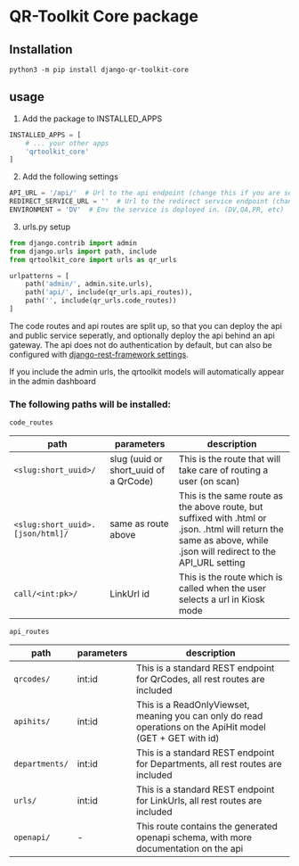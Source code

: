 # QR-Toolkit Core package

## Installation

```shell
python3 -m pip install django-qr-toolkit-core
```

## usage

1. Add the package to INSTALLED_APPS

```python
INSTALLED_APPS = [
    # ... your other apps
    'qrtoolkit_core'
]
```

2. Add the following settings

```python
API_URL = '/api/'  # Url to the api endpoint (change this if you are setting up api and public redirect service seperatly)
REDIRECT_SERVICE_URL = ''  # Url to the redirect service endpoint (change this if you are setting up api and public redirect service seperatly)
ENVIRONMENT = 'DV'  # Env the service is deployed in. (DV,QA,PR, etc)
```

3. urls.py setup

```python
from django.contrib import admin
from django.urls import path, include
from qrtoolkit_core import urls as qr_urls

urlpatterns = [
    path('admin/', admin.site.urls),
    path('api/', include(qr_urls.api_routes)),
    path('', include(qr_urls.code_routes))
]
```

The code routes and api routes are split up, so that you can deploy the api and public service seperatly, and optionally
deploy the api behind an api gateway. The api does not do authentication by default, but can also be configured
with [django-rest-framework settings](https://www.django-rest-framework.org/api-guide/settings/).

If you include the admin urls, the qrtoolkit models will automatically appear in the admin dashboard

### The following paths will be installed:

`code_routes`

| path | parameters | description | 
| --- | --- | --- |
| `<slug:short_uuid>/` | slug (uuid or short_uuid of a QrCode) | This is the route that will take care of routing a user (on scan) |
| `<slug:short_uuid>.[json/html]/` | same as route above | This is the same route as the above route, but suffixed with .html or .json. .html will return the same as above, while .json will redirect to the API_URL setting |
| `call/<int:pk>/` | LinkUrl id | This is the route which is called when the user selects a url in Kiosk mode |

`api_routes`

| path | parameters | description | 
| --- | --- | --- |
| `qrcodes/` | int:id | This is a standard REST endpoint for QrCodes, all rest routes are included |
| `apihits/` | int:id | This is a ReadOnlyViewset, meaning you can only do read operations on the ApiHit model (GET + GET with id) |
| `departments/` | int:id | This is a standard REST endpoint for Departments, all rest routes are included |
| `urls/` | int:id | This is a standard REST endpoint for LinkUrls, all rest routes are included |
| `openapi/` | - | This route contains the generated openapi schema, with more documentation on the api | 
